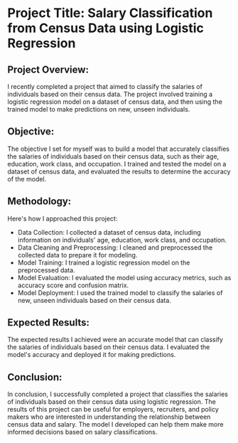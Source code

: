 # Project Title: Salary Classification from Census Data using Logistic Regression

## Project Overview:
I recently completed a project that aimed to classify the salaries of individuals based on their census data. The project involved training a logistic regression model on a dataset of census data, and then using the trained model to make predictions on new, unseen individuals.

## Objective:
The objective I set for myself was to build a model that accurately classifies the salaries of individuals based on their census data, such as their age, education, work class, and occupation. I trained and tested the model on a dataset of census data, and evaluated the results to determine the accuracy of the model.

## Methodology:
Here's how I approached this project:

- Data Collection: I collected a dataset of census data, including information on individuals' age, education, work class, and occupation.
- Data Cleaning and Preprocessing: I cleaned and preprocessed the collected data to prepare it for modeling.
- Model Training: I trained a logistic regression model on the preprocessed data.
- Model Evaluation: I evaluated the model using accuracy metrics, such as accuracy score and confusion matrix.
- Model Deployment: I used the trained model to classify the salaries of new, unseen individuals based on their census data.

## Expected Results:
The expected results I achieved were an accurate model that can classify the salaries of individuals based on their census data. I evaluated the model's accuracy and deployed it for making predictions.

## Conclusion:
In conclusion, I successfully completed a project that classifies the salaries of individuals based on their census data using logistic regression. The results of this project can be useful for employers, recruiters, and policy makers who are interested in understanding the relationship between census data and salary. The model I developed can help them make more informed decisions based on salary classifications.



